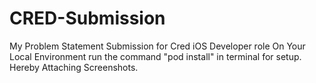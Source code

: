 # CRED-Submission
My Problem Statement Submission for Cred iOS Developer role
On Your Local Environment run the command "pod install" in terminal for setup.
Hereby Attaching Screenshots.
